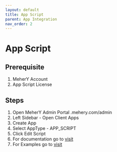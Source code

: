```yaml
---
layout: default
title: App Script
parent: App Integration
nav_order: 2
---
```

# App Script

## Prerequisite
1. MeherY Account
2. App Script License

## Steps
1. Open MeherY Admin Portal   <domaon>.mehery.com/admin
2. Left Sidebar - Open Client Apps
3. Create App
4. Select AppType - APP_SCRIPT
5. Click Edit Script
6. For documentation go to [visit](/scriptus.docs)
6. For Examples go to [visit](/scriptus.examples)